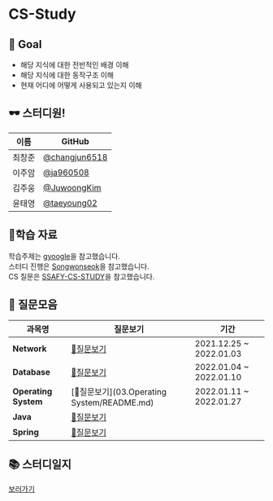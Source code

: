 # CS-Study

## 🎈 Goal

- 해당 지식에 대한 전반적인 배경 이해
- 해당 지식에 대한 동작구조 이해
- 현재 어디에 어떻게 사용되고 있는지 이해

## 🕶 스터디원!

| 이름   | GitHub                                           |
| ------ | ------------------------------------------------ |
| 최창준 | [@changjun6518](https://github.com/changjun6518) |
| 이주암 | [@ja960508](https://github.com/)                 |
| 김주웅 | [@JuwoongKim](https://github.com/JuwoongKim) |
| 윤태영 | [@taeyoung02](https://github.com/taeyoung02) |
## 📖학습 자료

학습주제는 [gyoogle](https://github.com/gyoogle/tech-interview-for-developer)을 참고했습니다.  
스터디 진행은 [Songwonseok](https://github.com/Songwonseok/CS-Study)을 참고했습니다.  
CS 질문은 [SSAFY-CS-STUDY](https://github.com/SSAFY-CS-STUDY/Tech_interview)을 참고했습니다.

## 📁 질문모음
|**과목명**|**질문보기**|기간|
|---|---|---|
|**Network**|[📃질문보기](01.Network/README.md)|2021.12.25 ~ 2022.01.03|
|**Database**|[📃질문보기](02.Database/README.md)|2022.01.04 ~ 2022.01.10|
|**Operating System**|[📃질문보기](03.Operating System/README.md)|2022.01.11 ~ 2022.01.27|
|**Java**|[📃질문보기]()||
|**Spring**|[📃질문보기]()||

## 📚 스터디일지

[보러가기](https://github.com/changjun6518/CS-Study/wiki)
